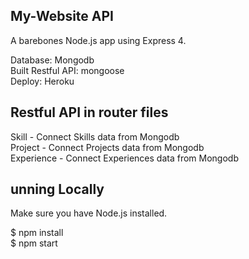 ## My-Website API  
A barebones Node.js app using Express 4.  
  
Database: Mongodb  
Built Restful API: mongoose  
Deploy: Heroku  

## Restful API in router files  
Skill - Connect Skills data from Mongodb  
Project - Connect Projects data from Mongodb  
Experience - Connect Experiences data from Mongodb  
  
## unning Locally  
Make sure you have Node.js installed.  
  
$ npm install  
$ npm start  
